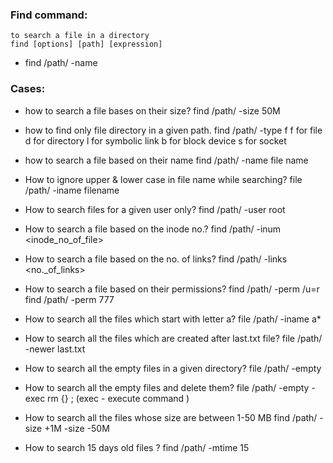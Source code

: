 ### Find command:

    to search a file in a directory
    find [options] [path] [expression]
    
- find /path/ -name <filename>
    
### Cases:

*    how to search a file bases on their size?
     find /path/ -size 50M
    
*    how to find only file directory in a given path.
     find /path/ -type f
        f for file
        d for directory
        l for symbolic link
        b for block device
        s for socket
    
*    how to search a file based on their name
     find /path/ -name file name
     
     
*   How to ignore upper & lower case in file name while searching?
    file /path/ -iname filename
    
*   How to search files for a given user only?
    find /path/ -user root
    
*   How to search a file based on the inode no.?
    find /path/ -inum <inode_no_of_file>
    
*   How to search a file based on the no. of links?
    find /path/ -links <no._of_links>
    
*   How to search a file based on their permissions?
    find /path/ -perm /u=r
    find /path/ -perm 777
    
*   How to search all the files which start with letter a?
    file /path/ -iname a*
    
*   How to search all the files which are created after last.txt file?
    file /path/ -newer last.txt
    
*   How to search all the empty files in a given directory?
    file /path/ -empty 
    
*   How to search all the empty files and delete them?
    file /path/ -empty -exec rm {} \;  (exec - execute command )
    
*   How to search all the files whose size are between 1-50 MB
    find /path/ -size +1M -size -50M
    
*   How to search 15 days old files ?
    find /path/ -mtime 15
